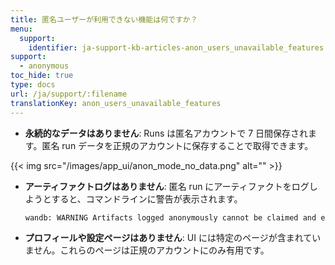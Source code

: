 ```yaml
---
title: 匿名ユーザーが利用できない機能は何ですか？
menu:
  support:
    identifier: ja-support-kb-articles-anon_users_unavailable_features
support:
  - anonymous
toc_hide: true
type: docs
url: /ja/support/:filename
translationKey: anon_users_unavailable_features
---
```

* **永続的なデータはありません**: Runs は匿名アカウントで 7 日間保存されます。匿名 run データを正規のアカウントに保存することで取得できます。

{{< img src="/images/app_ui/anon_mode_no_data.png" alt="" >}}

* **アーティファクトログはありません**: 匿名 run にアーティファクトをログしようとすると、コマンドラインに警告が表示されます。
    ```bash
    wandb: WARNING Artifacts logged anonymously cannot be claimed and expire after 7 days.
    ```

* **プロフィールや設定ページはありません**: UI には特定のページが含まれていません。これらのページは正規のアカウントにのみ有用です。